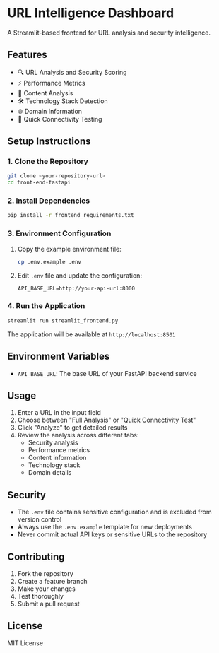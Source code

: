 # URL Intelligence Dashboard

A Streamlit-based frontend for URL analysis and security intelligence.

## Features

- 🔍 URL Analysis and Security Scoring
- ⚡ Performance Metrics
- 📄 Content Analysis
- 🛠️ Technology Stack Detection
- 🌐 Domain Information
- 🚀 Quick Connectivity Testing

## Setup Instructions

### 1. Clone the Repository

```bash
git clone <your-repository-url>
cd front-end-fastapi
```

### 2. Install Dependencies

```bash
pip install -r frontend_requirements.txt
```

### 3. Environment Configuration

1. Copy the example environment file:

   ```bash
   cp .env.example .env
   ```

2. Edit `.env` file and update the configuration:
   ```
   API_BASE_URL=http://your-api-url:8000
   ```

### 4. Run the Application

```bash
streamlit run streamlit_frontend.py
```

The application will be available at `http://localhost:8501`

## Environment Variables

- `API_BASE_URL`: The base URL of your FastAPI backend service

## Usage

1. Enter a URL in the input field
2. Choose between "Full Analysis" or "Quick Connectivity Test"
3. Click "Analyze" to get detailed results
4. Review the analysis across different tabs:
   - Security analysis
   - Performance metrics
   - Content information
   - Technology stack
   - Domain details

## Security

- The `.env` file contains sensitive configuration and is excluded from version control
- Always use the `.env.example` template for new deployments
- Never commit actual API keys or sensitive URLs to the repository

## Contributing

1. Fork the repository
2. Create a feature branch
3. Make your changes
4. Test thoroughly
5. Submit a pull request

## License

MIT License
